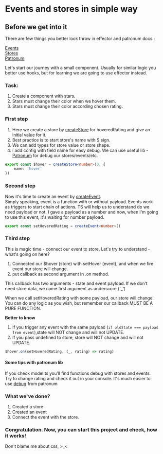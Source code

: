 # Events and stores in simple way

## Before we get into it

There are few things you better look throw in effector and patronum docs :

[Events](https://effector.dev/docs/api/effector/event)  
[Stores](https://effector.dev/docs/api/effector/store)   
[Patronum](https://github.com/effector/patronum)

Let's start our journey with a small component.
Usually for similar logic you better use hooks, but for learning we are going to use effector instead.

### Task:

1) Create a component with stars.
2) Stars must change their color when we hover them.
3) Stars must change their color according chosen rating.

### First step

1) Here we create a store by [createStore](https://effector.dev/docs/api/effector/createStore) for hoveredRating and
   give an initial value for it.
2) Best practice is to start store's name with $ sign.
3) We can add types for store value or store shape.
4) I add config with field name for easy debug. We can use useful lib - [Patronum](https://github.com/effector/patronum)
   for debug our stores/events/etc.

```ts
export const $hover = createStore<number>(0, {
    name: 'hover'
})
```

### Second step

Now it's time to create an event by [createEvent](https://effector.dev/docs/api/effector/createEvent).   
Simply speaking, event is a function with or without payload. Events work as triggers to start chain of actions.
TS will help us to understand do we need payload or not. I gave a payload as a number and now, when I'm going to use
this event, it's waiting for number payload.

```ts
export const setHoveredRating = createEvent<number>()
```

### Third step

This is magic time - connect our event to store.
Let's try to understand - what's going on here?

1) Connected our $hover (store) with setHover (event), and when we fire event our store will change.
2) put callback as second argument in .on method.

This callback has two arguments - state and event payload. If we don't need store data, we name first argument as
underscore ('_')

When we call setHoveredRating with some payload, our store will change. You can do any logic as you wish, but remember
our callback MUST BE A PURE FUNCTION.

**Better to know**

1) If you trigger any event with the same payload (``if oldState === payload from event``),state will NOT change and
   will
   not UPDATE.
2) If you pass undefined to store, store will NOT change and will not UPDATE.

```ts
$hover.on(setHoveredRating, (_, rating) => rating)
```

#### Some tips with patronum lib

If you check model.ts you'll find functions debug with stores and events. Try to change rating and check it out in your
console.
It's much easier to use [debug](https://github.com/effector/patronum/tree/main/src/debug) from patronum

### What we've done?

1) Created a store
2) Created an event
3) Connect the event with the store.

### Congratulation. Now, you can start this project and check, how it works!

Don't blame me about css, >_<

